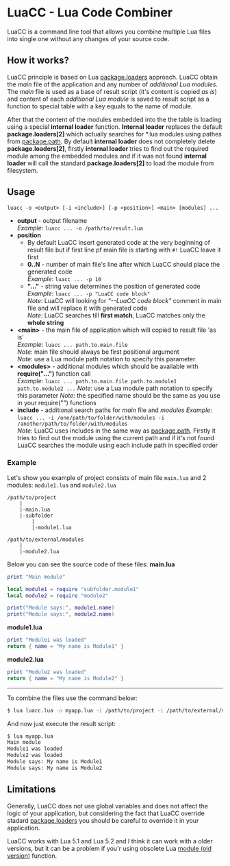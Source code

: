 # LuaCC - Lua Code Combiner

LuaCC is a command line tool that allows you combine multiple Lua files into single one without any changes of your source code.

## How it works?

LuaCC principle is based on Lua [package.loaders](https://www.lua.org/manual/5.1/manual.html#pdf-package.loaders) approach. LuaCC obtain the *main* file of the application and any number of *additional Lua modules*. The *main* file is used as a base of result script (it's content is copied *as is*) and content of each *additional Lua module* is saved to result script as a function to special table with a key equals to the name of module.

After that the content of the modules embedded into the the table is loading using a special **internal loader** function. **Internal loader** replaces the default **package.loaders[2]** which actually searches for \*.lua modules using pathes from [package.path](http://lua-users.org/wiki/PackagePath). By default **internal loader** does not completely delete **package.loaders[2]**, firstly **internal loader** tries to find out the required module among the embedded modules and if it was not found **internal loader** will call the standard **package.loaders[2]** to load the module from filesystem. 

## Usage
```
luacc -o <output> [-i <include>] [-p <position>] <main> [modules] ...
```
  * **output** - output filename  
    *Example*: `luacc ... -o /path/to/result.lua`
  * **position**
      * By default LuaCC  insert generated code at the very beginning of result file but if first line pf main file is starting with `#!` LuaCC leave it first
      * **0..N** - number of main file's line after which LuaCC should place the generated code  
        *Example*: `luacc ... -p 10`
      * **"..."** - string value determines the position of generated code  
        *Example*: `luacc ... -p "LuaCC code block"`  
        *Note*: LuaCC will looking for *"--LuaCC code block"* comment in main file and will replace it with generated code  
        *Note*: LuaCC searches till **first match**, LuaCC matches only the **whole string** 
  * **\<main\>** - the main file of application which will copied to result file 'as is'  
    *Example*: `luacc ... path.to.main.file`  
    *Note*: main file should always be first positional argument  
    *Note*: use a Lua module path notation to specify this parameter
  * **\<modules\>** - additional modules which should be available with **require("...")** function call  
    *Example*: `luacc ... path.to.main.file path.to.module1 path.to.module2 ...`
    *Note*: use a Lua module path notation to specify this parameter
    *Note*: the specified name should be the same as you use in your require("") functions
  * **include** - additional search paths for *main* file and *modules*
    *Example*: `luacc ... -i /one/path/to/folder/with/modules -i /another/path/to/folder/with/modules`  
    *Note*: LuaCC uses includes in the same way as [package.path](http://lua-users.org/wiki/PackagePath). Firstly it tries to find out the module using the current path and if it's not found LuaCC searches the module using each include path in specified order

### Example
Let's show you example of project consists of main file `main.lua` and 2 modules: `module1.lua` and `module2.lua`
```
/path/to/project
    |
    |-main.lua
    |-subfolder
        |
        |-module1.lua
```
```
/path/to/external/modules
    |
    |-module2.lua
```

Below you can see the source code of these files:
**main.lua**
```lua
print "Main module"

local module1 = require "subfolder.module1"
local module2 = require "module2"

print("Module says:", module1.name)
print("Module says:", module2.name)
```

**module1.lua**
```lua
print "Module1 was loaded"
return { name = "My name is Module1" }
```

**module2.lua**
```lua
print "Module2 was loaded"
return { name = "My name is Module2" }
```
---
To combine the files use the command below:
```bash
$ lua luacc.lua -o myapp.lua -i /path/to/project -i /path/to/external/modules main subfolder.module1 module2 
```

And now just execute the result script:
```bash
$ lua myapp.lua
Main module
Module1 was loaded
Module2 was loaded
Module says: My name is Module1
Module says: My name is Module2
```
## Limitations

Generally, LuaCC does not use global variables and does not affect the logic of your application, but considering the fact that LuaCC override stadard [package.loaders](https://www.lua.org/manual/5.1/manual.html#pdf-package.loaders) you should be careful to override it in your application.

LuaCC works with Lua 5.1 and Lua 5.2 and I think it can work with a older versions, but it can be a problem if you'r using obsolete Lua [module (old version)](http://lua-users.org/wiki/ModulesTutorial) function.
